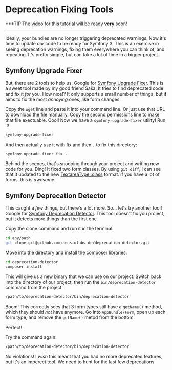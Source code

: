 # Deprecation Fixing Tools

***TIP
The video for this tutorial will be ready **very** soon!
***

Ideally, your bundles are no longer triggering deprecated warnings. Now it's time
to update *our* code to be ready for Symfony 3. This is an exercise in seeing deprecation
warnings, fixing them everywhere you can think of, and repeating. It's pretty simple,
but can take a lot of time in a bigger project.

## Symfony Upgrade Fixer

But, there are 2 tools to help us. Google for [Symfony Upgrade Fixer](https://github.com/umpirsky/Symfony-Upgrade-Fixer).
This is a sweet tool made by my good friend Saša. It tries to find deprecated code
and fix it *for* you. How nice!? It only supports a small number of things, but it
aims to fix the most *annoying* ones, like form changes.

Copy the `wget` line and paste it into your command line. Or just use that URL to
download the file manually. Copy the second permissions line to make that file
exectuable. Cool! Now we have a `symfony-upgrade-fixer` utility! Run it!

```bash
symfony-upgrade-fixer
```

And then actually *use* it with fix and then `.` to fix this directory:

```bashsdfsdf
symfony-upgrade-fixer fix .
```

Behind the scenes, that's snooping through your project and writing new code for you.
Ding! It fixed two form classes. By using `git diff`, I can see that it updated
to the new [TextareaType::class](https://knpuniversity.com/screencast/new-in-symfony3/form-updates)
format. If you have a lot of forms, this is *awesome*.

## Symfony Deprecation Detector

This caught a *few* things, but there's a lot more. So... let's try another tool!
Google for [Symfony Deprecation Detector](https://github.com/sensiolabs-de/deprecation-detector).
This tool doesn't fix you project, but it detects more things than the first one.

Copy the clone command and run it in the terminal:

```bash
cd any/path
git clone git@github.com:sensiolabs-de/deprecation-detector.git
```

Move into the directory and install the composer libraries:

```bash
cd deprecation-detector
composer install
```

This will give us a new binary that we can use on our project. Switch back into
the directory of our project, then run the `bin/deprecation-detector` command from
the project:

```bash
/path/to/deprecation-detector/bin/deprecation-detector
```

Boom! This correctly sees that 3 form types still have a `getName()` method, which
they should *not* have anymore. Go into `AppBundle/Form`, open up each form type,
and remove the `getName()` metod from the bottom.

Perfect!

Try the command again:

```bash
/path/to/deprecation-detector/bin/deprecation-detector
```

No violations! I *wish* this meant that you had no more deprecated features, but
it's an imperect tool. We need to hunt for the last few deprecations.
